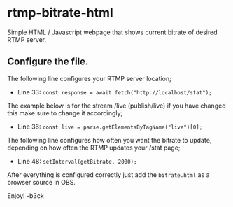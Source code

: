 # rtmp-bitrate-html
Simple HTML / Javascript webpage that shows current bitrate of desired RTMP server.


## Configure the file.
The following line configures your RTMP server location;

* Line 33: `const response = await fetch("http://localhost/stat");`

The example below is for the stream /live (publish/live) if you have changed this make sure to change it accordingly;

* Line 36: `const live = parse.getElementsByTagName("live")[0];`

The following line configures how often you want the bitrate to update, depending on how often the RTMP updates your /stat page;

* Line 48: `setInterval(getBitrate, 2000);`


After everything is configured correctly just add the `bitrate.html` as a browser source in OBS.

Enjoy!
-b3ck
